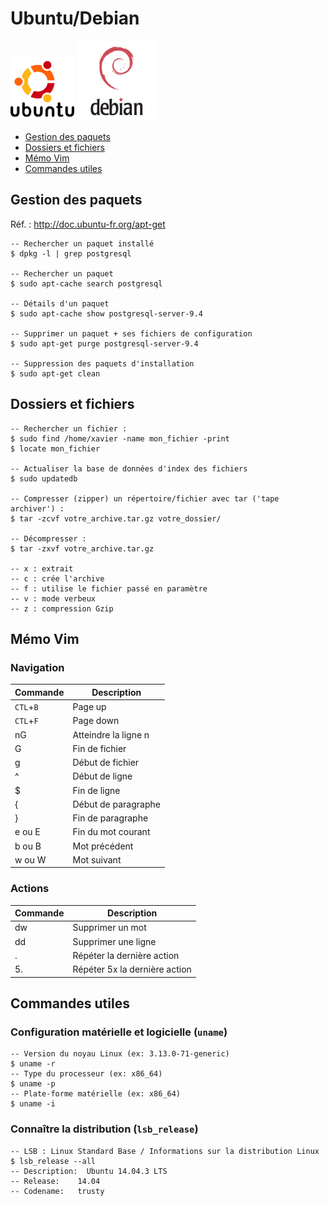 # Ubuntu/Debian

![Logo Ubuntu](img/ubuntu-logo.png)
![Logo Debian](img/debian-logo.png)

* [Gestion des paquets](#paquets)
* [Dossiers et fichiers](#files)
* [Mémo Vim](#vim)
* [Commandes utiles](#tips)

## <a name="paquets"></a>Gestion des paquets

Réf. : http://doc.ubuntu-fr.org/apt-get

```
-- Rechercher un paquet installé
$ dpkg -l | grep postgresql

-- Rechercher un paquet
$ sudo apt-cache search postgresql

-- Détails d'un paquet
$ sudo apt-cache show postgresql-server-9.4

-- Supprimer un paquet + ses fichiers de configuration
$ sudo apt-get purge postgresql-server-9.4

-- Suppression des paquets d'installation
$ sudo apt-get clean
```

## <a name="files"></a>Dossiers et fichiers

```
-- Rechercher un fichier :
$ sudo find /home/xavier -name mon_fichier -print
$ locate mon_fichier

-- Actualiser la base de données d'index des fichiers
$ sudo updatedb

-- Compresser (zipper) un répertoire/fichier avec tar ('tape archiver') :
$ tar -zcvf votre_archive.tar.gz votre_dossier/

-- Décompresser :
$ tar -zxvf votre_archive.tar.gz

-- x : extrait
-- c : crée l'archive
-- f : utilise le fichier passé en paramètre
-- v : mode verbeux
-- z : compression Gzip
```

## <a name="vim"></a>Mémo Vim

### Navigation

|Commande |Description         |
|---------|--------------------|
|`CTL`+`B`|Page up             |
|`CTL`+`F`|Page down           |
|nG       |Atteindre la ligne n|
|G        |Fin de fichier      |
|g        |Début de fichier    |
|^        |Début de ligne      |
|$        |Fin de ligne        |
|{        |Début de paragraphe |
|}        |Fin de paragraphe   |
|e ou E   |Fin du mot courant  |
|b ou B   |Mot précédent       |
|w ou W   |Mot suivant         |

### Actions

|Commande |Description                  |
|---------|-----------------------------|
|dw       |Supprimer un mot             |
|dd       |Supprimer une ligne          |
|.        |Répéter la dernière action   |
|5.       |Répéter 5x la dernière action|

## <a name="tips"></a>Commandes utiles

### Configuration matérielle et logicielle (`uname`)

```
-- Version du noyau Linux (ex: 3.13.0-71-generic)
$ uname -r
-- Type du processeur (ex: x86_64)
$ uname -p
-- Plate-forme matérielle (ex: x86_64)
$ uname -i
```

### Connaître la distribution (`lsb_release`)

```
-- LSB : Linux Standard Base / Informations sur la distribution Linux
$ lsb_release --all
-- Description:  Ubuntu 14.04.3 LTS
-- Release:    14.04
-- Codename:   trusty
```
